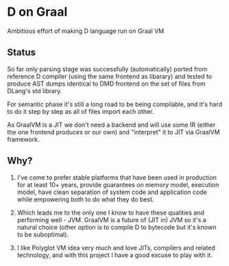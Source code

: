 # D on Graal

Ambitious effort of making D language run on Graal VM

## Status

So far only parsing stage was successfully (automatically) ported from reference D compiler
(using the same frontend as libarary) and tested to produce AST dumps identical to DMD frontend 
on the set of files from DLang's std library.

For semantic phase it's still a long road to be being compilable, and it's hard to do it step by step
as all of files import each other.

As GraalVM is a JIT we don't need a backend and will use some IR (either the one frontend produces or our own)
and "interpret" it to JIT via GraalVM framework.

## Why?

1. I've come to prefer stable platforms that have been used in production for at least 10+ years, provide guarantees
on memory model, execution model, have clean separation of system code and application code while empowering both 
to do what they do best.

2. Which leads me to the only one I know to have these qualities and performing well - JVM. GraalVM is a future 
of (JIT in) JVM so it's a natural choice (other option is to compile D to bytecode but it's known to be suboptimal).

3. I like Polyglot VM idea very much and love JITs, compilers and related technology, and with this project
I have a good excuse to play with it.


